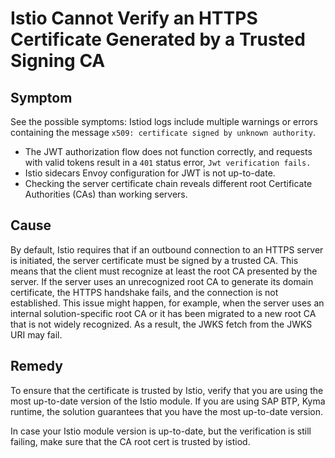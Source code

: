 # Istio Cannot Verify an HTTPS Certificate Generated by a Trusted Signing CA

## Symptom

See the possible symptoms:
Istiod logs include multiple warnings or errors containing the message `x509: certificate signed by unknown authority`.
- The JWT authorization flow does not function correctly, and requests with valid tokens result in a `401` status error, `Jwt verification fails.`
- Istio sidecars Envoy configuration for JWT is not up-to-date.
- Checking the server certificate chain reveals different root Certificate Authorities (CAs) than working servers.

## Cause

By default, Istio requires that if an outbound connection to an HTTPS server is initiated, the server certificate must be signed by a trusted CA. This means that the client must recognize at least the root CA presented by the server.
If the server uses an unrecognized root CA to generate its domain certificate, the HTTPS handshake fails, and the connection is not established. This issue might happen, for example, when the server uses an internal solution-specific root CA or it has been migrated to a new root CA that is not widely recognized.
As a result, the JWKS fetch from the JWKS URI may fail.

## Remedy

To ensure that the certificate is trusted by Istio, verify that you are using the most up-to-date version of the Istio module.  If you are using SAP BTP, Kyma runtime, the solution guarantees that you have the most up-to-date version. 

In case your Istio module version is up-to-date, but the verification is still failing, make sure that the CA root cert is trusted by istiod.
